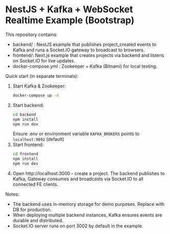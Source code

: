 
# NestJS + Kafka + WebSocket Realtime Example (Bootstrap)

This repository contains:
- backend/ : NestJS example that publishes project_created events to Kafka and runs a Socket.IO gateway to broadcast to browsers.
- frontend/: Next.js example that creates projects via backend and listens on Socket.IO for live updates.
- docker-compose.yml : Zookeeper + Kafka (Bitnami) for local testing.

Quick start (in separate terminals):
1. Start Kafka & Zookeeper:
   ```bash
   docker-compose up -d
   ```
2. Start backend:
   ```bash
   cd backend
   npm install
   npm run dev
   ```
   Ensure .env or environment variable `KAFKA_BROKERS` points to `localhost:9092` (default)
3. Start frontend:
   ```bash
   cd frontend
   npm install
   npm run dev
   ```
4. Open http://localhost:3000 - create a project. The backend publishes to Kafka, Gateway consumes and broadcasts via Socket.IO to all connected FE clients.

Notes:
- The backend uses in-memory storage for demo purposes. Replace with DB for production.
- When deploying multiple backend instances, Kafka ensures events are durable and distributed.
- Socket.IO server runs on port 3002 by default in the example.
